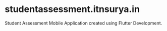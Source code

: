# studentassessment.itnsurya.in
Student Assessment Mobile Application created using Flutter Development.
